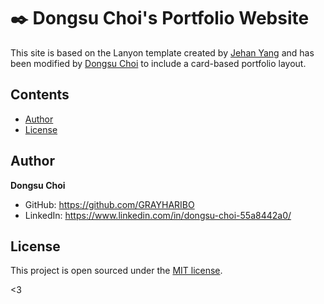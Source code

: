 # :black_nib: Dongsu Choi's Portfolio Website

This site is based on the Lanyon template created by [Jehan Yang](https://github.com/jehanyang) and has been modified by [Dongsu Choi](https://github.com/GRAYHARIBO) to include a card-based portfolio layout.

## Contents

- [Author](#author)
- [License](#license)

## Author

**Dongsu Choi**
- GitHub: <https://github.com/GRAYHARIBO>
- LinkedIn: <https://www.linkedin.com/in/dongsu-choi-55a8442a0/>

## License

This project is open sourced under the [MIT license](LICENSE.md).

<3

